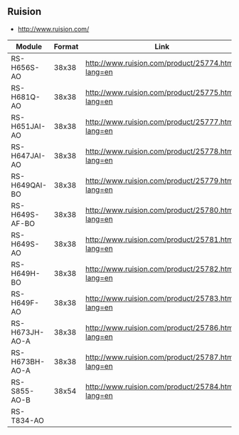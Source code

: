 Ruision
-------
- http://www.ruision.com/

| Module         | Format | Link                                              |
|----------------|--------|---------------------------------------------------|
| RS-H656S-AO    | 38x38  | http://www.ruision.com/product/25774.html?lang=en |
| RS-H681Q-AO    | 38x38  | http://www.ruision.com/product/25775.html?lang=en |
| RS-H651JAI-AO  | 38x38  | http://www.ruision.com/product/25777.html?lang=en |
| RS-H647JAI-AO  | 38x38  | http://www.ruision.com/product/25778.html?lang=en |
| RS-H649QAI-BO  | 38x38  | http://www.ruision.com/product/25779.html?lang=en |
| RS-H649S-AF-BO | 38x38  | http://www.ruision.com/product/25780.html?lang=en |
| RS-H649S-AO    | 38x38  | http://www.ruision.com/product/25781.html?lang=en |
| RS-H649H-BO    | 38x38  | http://www.ruision.com/product/25782.html?lang=en |
| RS-H649F-AO    | 38x38  | http://www.ruision.com/product/25783.html?lang=en |
| RS-H673JH-AO-A | 38x38  | http://www.ruision.com/product/25786.html?lang=en |
| RS-H673BH-AO-A | 38x38  | http://www.ruision.com/product/25787.html?lang=en |
| RS-S855-AO-B   | 38x54  | http://www.ruision.com/product/25784.html?lang=en |
| RS-T834-AO     |        |                                                   |
